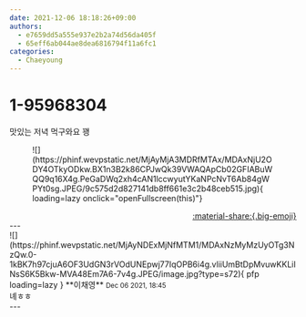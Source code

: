 ```yaml
---
date: 2021-12-06 18:18:26+09:00
authors:
  - e7659dd5a555e937e2b2a74d56da405f
  - 65eff6ab044ae8dea6816794f11a6fc1
categories:
  - Chaeyoung
---
```


# 1-95968304

<div class="post-container" markdown="1">
<div class="content-container md-sidebar__scrollwrap" markdown="1">

맛있는 저녁 먹구와요 꽹
<figure markdown="1">
![](https://phinf.wevpstatic.net/MjAyMjA3MDRfMTAx/MDAxNjU2ODY4OTkyODkw.BX1n3B2k86CPJwQk39VWAQApCb02GFIABuWQQ9q16X4g.PeGaDWq2xh4cAN1lccwyutYKaNPcNvT6Ab84gWPYt0sg.JPEG/9c575d2d827141db8ff661e3c2b48ceb515.jpg){ loading=lazy onclick="openFullscreen(this)"}
</figure>


</div>
</div>

<div style="text-align: right;" markdown="1">
<a href="https://weverse.io/fromis9/fanpost/1-95968304" style="text-align: right;">:material-share:{.big-emoji}</a>
</div>
---

<div class="comments-container md-sidebar__scrollwrap" markdown="1">
<div class="comment" markdown="1">
<div class='id-container' markdown="1">
![](https://phinf.wevpstatic.net/MjAyNDExMjNfMTM1/MDAxNzMyMzUyOTg3NzQw.0-1kBK7h97cjuA6OF3UdGN3rVOdUNEpwj77IqOPB6i4g.vliiUmBtDpMvuwKKLiINsS6K5Bkw-MVA48Em7A6-7v4g.JPEG/image.jpg?type=s72){ pfp loading=lazy }
**<span class="artist">이채영</span>** <small>Dec 06 2021, 18:45</small><br>
</div>
<div class='comment-body' markdown="1">
녜ㅎㅎ
</div>
</div>
</div>
---
